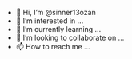 - 👋 Hi, I’m @sinner13ozan
- 👀 I’m interested in ...
- 🌱 I’m currently learning ...
- 💞️ I’m looking to collaborate on ...
- 📫 How to reach me ...

<!---
sinner13ozan/sinner13ozan is a ✨ special ✨ repository because its `README.md` (this file) appears on your GitHub profile.
You can click the Preview link to take a look at your changes.
--->
